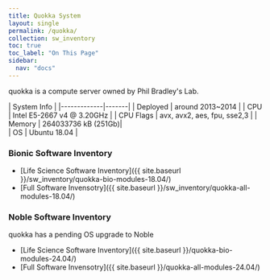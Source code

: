 ```yaml
---
title: Quokka System 
layout: single
permalink: /quokka/
collection: sw_inventory
toc: true
toc_label: "On This Page"
sidebar:
  nav: "docs"
---
```


quokka is a compute server owned by Phil Bradley's Lab.

  | System Info |
  |-------------|-------|
  | Deployed      | around 2013~2014 |
  | CPU           | Intel E5-2667 v4 @ 3.20GHz |
  | CPU Flags     | avx, avx2, aes, fpu, sse2,3 | 
  | Memory        | 264033736 kB (251Gb)|  
  | OS            | Ubuntu 18.04 |

### Bionic Software Inventory
 - [Life Science Software Inventory]({{ site.baseurl }}/sw_inventory/quokka-bio-modules-18.04/)
 - [Full Software Invensotry]({{ site.baseurl }}/sw_inventory/quokka-all-modules-18.04/)

### Noble Software Inventory
quokka has a pending OS upgrade to Noble
 - [Life Science Software Inventory]({{ site.baseurl }}/quokka-bio-modules-24.04/)
 - [Full Software Invensotry]({{ site.baseurl }}/quokka-all-modules-24.04/)


